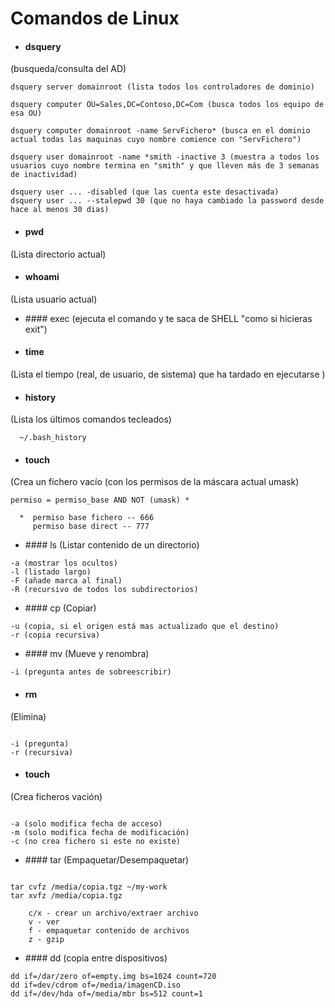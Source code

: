 # Comandos de Linux



*  #### dsquery
(busqueda/consulta del AD)
```
dsquery server domainroot (lista todos los controladores de dominio)

dsquery computer OU=Sales,DC=Contoso,DC=Com (busca todos los equipo de esa OU)

dsquery computer domainroot -name ServFichero* (busca en el dominio actual todas las maquinas cuyo nombre comience con "ServFichero")

dsquery user domainroot -name *smith -inactive 3 (muestra a todos los usuarios cuyo nombre termina en "smith" y que lleven más de 3 semanas de inactividad)

dsquery user ... -disabled (que las cuenta este desactivada)
dsquery user ... --stalepwd 30 (que no haya cambiado la password desde hace al menos 30 dias)
```





* #### pwd
(Lista directorio actual)

* #### whoami
(Lista usuario actual)

* #### exec <comando>
(ejecuta el comando y te saca de SHELL "como si hicieras exit")

*  #### time <comando>
(Lista el tiempo (real, de usuario, de sistema) que ha tardado en ejecutarse <comando>)

* #### history
(Lista los últimos comandos tecleados)
```
  ~/.bash_history
```

* #### touch
(Crea un fichero vacío (con los permisos de la máscara actual umask)
```
permiso = permiso_base AND NOT (umask) *
  
  *  permiso base fichero -- 666
     permiso base direct -- 777
```

* #### ls
(Listar contenido de un directorio)

```
-a (mostrar los ocultos)
-l (listado largo)
-F (añade marca al final)
-R (recursivo de todos los subdirectorios)
```

* #### cp
(Copiar)
```
-u (copia, si el origen está mas actualizado que el destino)
-r (copia recursiva)
```

* #### mv
(Mueve y renombra)
```
-i (pregunta antes de sobreescribir)
```

* #### rm
(Elimina)
```

-i (pregunta)
-r (recursiva)
```

* #### touch
(Crea ficheros vación)
```

-a (solo modifica fecha de acceso)
-m (solo modifica fecha de modificación)
-c (no crea fichero si este no existe)
```  
  
* #### tar
(Empaquetar/Desempaquetar)
```

tar cvfz /media/copia.tgz ~/my-work
tar xvfz /media/copia.tgz
    
    c/x - crear un archivo/extraer archivo
    v - ver
    f - empaquetar contenido de archivos
    z - gzip
``` 

* #### dd
(copia entre dispositivos)
```
dd if=/dar/zero of=empty.img bs=1024 count=720
dd if=dev/cdrom of=/media/imagenCD.iso
dd if=/dev/hda of=/media/mbr bs=512 count=1
```




















